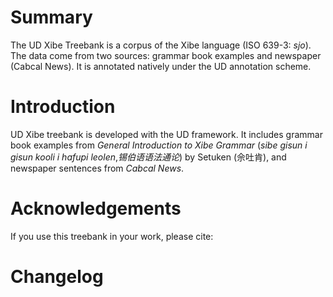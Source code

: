 # Summary

The UD Xibe Treebank is a corpus of the Xibe language (ISO 639-3: *sjo*). The data come from two sources: grammar book examples and newspaper (Cabcal News). It is annotated natively under the UD annotation scheme.

# Introduction

UD Xibe treebank is developed with the UD framework. It includes grammar book examples from *General Introduction to Xibe Grammar* (*sibe gisun i gisun kooli i hafupi leolen*,*锡伯语语法通论*) by Setuken (佘吐肯), and newspaper sentences from *Cabcal News*.

# Acknowledgements

If you use this treebank in your work, please cite:



# Changelog


